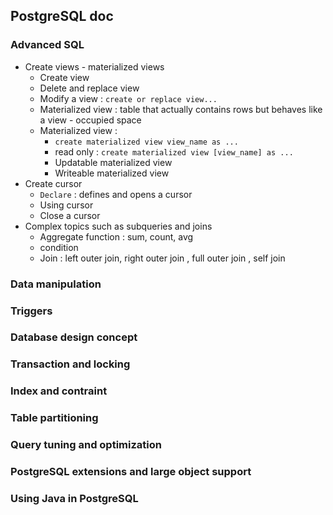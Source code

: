 ## PostgreSQL doc 
### Advanced SQL 
+ Create views - materialized views 
    + Create view 
    + Delete and replace view 
    + Modify a view : `create or replace view... `
    + Materialized view : table that actually contains rows but behaves like a view - occupied space 
    + Materialized view : 
        + `create materialized view view_name as ...`
        + read only : `create materialized view [view_name] as ...`
        + Updatable materialized view 
        + Writeable materialized view 
+ Create cursor 
    + `Declare` : defines and opens a cursor 
    + Using cursor 
    + Close a cursor 
+ Complex topics such as subqueries and joins 
    + Aggregate function : sum, count, avg 
    + condition 
    + Join : left outer join, right outer join , full outer join , self join


### Data manipulation 



### Triggers



### Database design concept


### Transaction and locking


### Index and contraint 


### Table partitioning 



### Query tuning and optimization 



### PostgreSQL extensions and large object support

### Using Java in PostgreSQL 